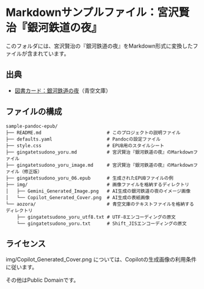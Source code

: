 # Markdownサンプルファイル：宮沢賢治『銀河鉄道の夜』

このフォルダには、宮沢賢治の『銀河鉄道の夜』をMarkdown形式に変換したファイルが含まれています。

## 出典

- [図書カード：銀河鉄道の夜](https://www.aozora.gr.jp/cards/000081/card456.html)（青空文庫）

## ファイルの構成

```
sample-pandoc-epub/
├── README.md                        # このプロジェクトの説明ファイル
├── defaults.yaml                    # Pandocの設定ファイル
├── style.css                        # EPUB用のスタイルシート
├── gingatetsudono_yoru.md           # 宮沢賢治『銀河鉄道の夜』のMarkdownファイル
├── gingatetsudono_yoru_image.md     # 宮沢賢治『銀河鉄道の夜』のMarkdownファイル（修正版）
├── gingatetsudono_yoru_06.epub      # 生成されたEPUBファイルの例
├── img/                             # 画像ファイルを格納するディレクトリ
│   ├── Gemini_Generated_Image.png   # AI生成の銀河鉄道の夜のイメージ画像
│   └── Copilot_Generated_Cover.png  # AI生成の表紙画像
└── aozora/                          # 青空文庫のテキストファイルを格納するディレクトリ
    ├── gingatetsudono_yoru_utf8.txt # UTF-8エンコーディングの原文
    └── gingatetsudono_yoru.txt      # Shift_JISエンコーディングの原文
```

## ライセンス

img/Copilot_Generated_Cover.png については、Copilotの生成画像の利用条件に従います。

その他はPublic Domainです。
